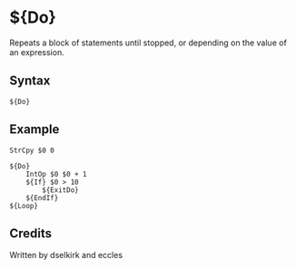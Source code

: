 # ${Do}

Repeats a block of statements until stopped, or depending on the value of an expression.

## Syntax

    ${Do}

## Example

    StrCpy $0 0

    ${Do}
        IntOp $0 $0 + 1
        ${If} $0 > 10
            ${ExitDo}
        ${EndIf}
    ${Loop}

## Credits

Written by dselkirk and eccles
